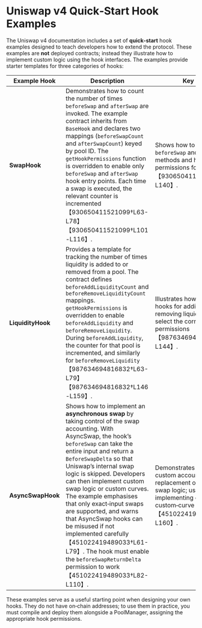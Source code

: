 # Uniswap v4 Quick‑Start Hook Examples

The Uniswap v4 documentation includes a set of **quick‑start** hook examples designed to teach developers how to extend the protocol.  These examples are **not** deployed contracts; instead they illustrate how to implement custom logic using the hook interfaces.  The examples provide starter templates for three categories of hooks:

| Example Hook | Description | Key Points | Source |
|--------------|-------------|-----------|-------|
| **SwapHook** | Demonstrates how to count the number of times `beforeSwap` and `afterSwap` are invoked.  The example contract inherits from `BaseHook` and declares two mappings (`beforeSwapCount` and `afterSwapCount`) keyed by pool ID.  The `getHookPermissions` function is overridden to enable only `beforeSwap` and `afterSwap` hook entry points.  Each time a swap is executed, the relevant counter is incremented【930650411521099†L63-L78】【930650411521099†L101-L116】. | Shows how to override `beforeSwap` and `afterSwap` methods and how to set hook permissions for swap hooks【930650411521099†L116-L140】. | [Uniswap docs – Swap Hooks](https://docs.uniswap.org/contracts/v4/quickstart/hooks/swap) |
| **LiquidityHook** | Provides a template for tracking the number of times liquidity is added to or removed from a pool.  The contract defines `beforeAddLiquidityCount` and `beforeRemoveLiquidityCount` mappings.  `getHookPermissions` is overridden to enable `beforeAddLiquidity` and `beforeRemoveLiquidity`.  During `beforeAddLiquidity`, the counter for that pool is incremented, and similarly for `beforeRemoveLiquidity`【987634694816832†L63-L79】【987634694816832†L146-L159】. | Illustrates how to implement hooks for adding and removing liquidity and how to select the correct hook permissions【987634694816832†L116-L144】. | [Uniswap docs – Liquidity Hooks](https://docs.uniswap.org/contracts/v4/quickstart/hooks/liquidity) |
| **AsyncSwapHook** | Shows how to implement an **asynchronous swap** by taking control of the swap accounting.  With AsyncSwap, the hook’s `beforeSwap` can take the entire input and return a `BeforeSwapDelta` so that Uniswap’s internal swap logic is skipped.  Developers can then implement custom swap logic or custom curves.  The example emphasises that only exact‑input swaps are supported, and warns that AsyncSwap hooks can be misused if not implemented carefully【451022419489033†L61-L79】.  The hook must enable the `beforeSwapReturnDelta` permission to work【451022419489033†L82-L110】. | Demonstrates advanced custom accounting and replacement of Uniswap’s swap logic; useful for implementing delayed or custom‑curve swaps【451022419489033†L116-L160】. | [Uniswap docs – AsyncSwap Hooks](https://docs.uniswap.org/contracts/v4/quickstart/hooks/async-swap) |

These examples serve as a useful starting point when designing your own hooks.  They do not have on‑chain addresses; to use them in practice, you must compile and deploy them alongside a PoolManager, assigning the appropriate hook permissions.
